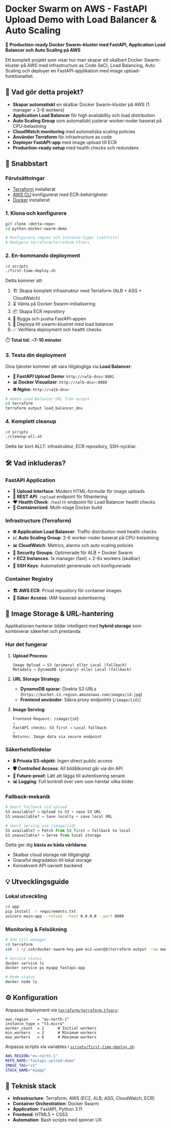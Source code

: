 # Docker Swarm on AWS - FastAPI Upload Demo with Load Balancer & Auto Scaling

🐳 **Production-ready Docker Swarm-kluster med FastAPI, Application Load Balancer och Auto Scaling på AWS**

Ett komplett projekt som visar hur man skapar ett skalbart Docker Swarm-kluster på AWS med Infrastructure as Code (IaC), Load Balancing, Auto Scaling och deployer en FastAPI-applikation med image upload-funktionalitet.

## 🎯 Vad gör detta projekt?

- **Skapar automatiskt** en skalbar Docker Swarm-kluster på AWS (1 manager + 2-6 workers)
- **Application Load Balancer** för high availability och load distribution
- **Auto Scaling Group** som automatiskt justerar worker-noder baserat på CPU-belastning
- **CloudWatch monitoring** med automatiska scaling policies
- **Använder Terraform** för infrastructure as code
- **Deployer FastAPI-app** med image upload till ECR
- **Production-ready setup** med health checks och redundans

## 🚀 Snabbstart

### Förutsättningar

- [Terraform](https://www.terraform.io/downloads) installerat
- [AWS CLI](https://aws.amazon.com/cli/) konfigurerat med ECR-behörigheter
- [Docker](https://docs.docker.com/get-docker/) installerat

### 1. Klona och konfigurera

```bash
git clone <detta-repo>
cd python-docker-swarm-demo

# Konfigurera region och instance-typer (valfritt)
# Redigera terraform/terraform.tfvars
```

### 2. En-kommando deployment

```bash
cd scripts
./first-time-deploy.sh
```

Detta kommer att:

1. 🏗️ Skapa komplett infrastruktur med Terraform (ALB + ASG + CloudWatch)
2. ⏳ Vänta på Docker Swarm-initialisering
3. 📦 Skapa ECR repository
4. 🔨 Bygga och pusha FastAPI-appen
5. 🚀 Deploya till swarm-klustret med load balancer
6. ✅ Verifiera deployment och health checks

⏱️ **Total tid: ~7-10 minuter**

### 3. Testa din deployment

Dina tjänster kommer att vara tillgängliga via **Load Balancer**:

- **🚀 FastAPI Upload Demo**: `http://<alb-dns>:8001`
- **📊 Docker Visualizer**: `http://<alb-dns>:8080`
- **🌐 Nginx**: `http://<alb-dns>`

```bash
# Hämta Load Balancer URL från output
cd terraform
terraform output load_balancer_dns
```

### 4. Komplett cleanup

```bash
cd scripts
./cleanup-all.sh
```

Detta tar bort ALLT: infrastruktur, ECR repository, SSH-nycklar.

## 🛠️ Vad inkluderas?

### FastAPI Application

- **📁 Upload Interface**: Modern HTML-formulär för image uploads
- **🔗 REST API**: `/upload` endpoint för filhantering
- **❤️ Health Check**: `/health` endpoint för Load Balancer health checks
- **🐳 Containerized**: Multi-stage Docker build

### Infrastructure (Terraform)

- **🌐 Application Load Balancer**: Traffic distribution med health checks
- **📈 Auto Scaling Group**: 2-6 worker-noder baserat på CPU-belastning
- **📊 CloudWatch**: Metrics, alarms och auto scaling policies
- **🔐 Security Groups**: Optimerade för ALB + Docker Swarm
- **⚡ EC2 Instances**: 1x manager (fast) + 2-6x workers (skalbar)
- **🔑 SSH Keys**: Automatiskt genererade och konfigurerade

### Container Registry

- **🏗️ AWS ECR**: Privat repository för container images
- **🔐 Säker Access**: IAM-baserad autentisering

## 📸 Image Storage & URL-hantering

Applikationen hanterar bilder intelligent med **hybrid storage** som kombinerar säkerhet och prestanda:

### Hur det fungerar

1. **Upload Process**:

   ```
   Image Upload → S3 (primary) eller Local (fallback)
   Metadata → DynamoDB (primary) eller Local (fallback)
   ```

2. **URL Storage Strategy**:

   - **DynamoDB sparar**: Direkta S3 URLs (`https://bucket.s3.region.amazonaws.com/images/id.jpg`)
   - **Frontend använder**: Säkra proxy endpoints (`/image/{id}`)

3. **Image Serving**:
   ```
   Frontend Request: /image/{id}
   ↓
   FastAPI checks: S3 first → Local fallback
   ↓
   Returns: Image data via secure endpoint
   ```

### Säkerhetsfördelar

- **🔒 Privata S3-objekt**: Ingen direct public access
- **🛡️ Controlled Access**: All bildåtkomst går via din API
- **🔐 Future-proof**: Lätt att lägga till autentisering senare
- **📊 Logging**: Full kontroll över vem som hämtar vilka bilder

### Fallback-mekanik

```python
# Smart fallback vid upload
S3 available? → Upload to S3 + save S3 URL
S3 unavailable? → Save locally + save local URL

# Smart serving via /image/{id}
S3 available? → Fetch from S3 first → fallback to local
S3 unavailable? → Serve from local storage
```

Detta ger dig **bästa av båda världarna**:

- Skalbar cloud storage när tillgängligt
- Graceful degradation till lokal storage
- Konsekvent API oavsett backend

## 💡 Utvecklingsguide

### Lokal utveckling

```bash
cd app
pip install -r requirements.txt
uvicorn main:app --reload --host 0.0.0.0 --port 8000
```

### Monitoring & Felsökning

```bash
# SSH till manager
cd terraform
ssh -i ~/.ssh/docker-swarm-key.pem ec2-user@$(terraform output -raw manager_public_ip)

# Service status
docker service ls
docker service ps myapp_fastapi-app

# Node status
docker node ls
```

## ⚙️ Konfiguration

Anpassa deployment via [`terraform/terraform.tfvars`](terraform/terraform.tfvars):

```hcl
aws_region    = "eu-north-1"
instance_type = "t3.micro"
worker_count  = 2      # Initial workers
min_workers   = 2      # Minimum workers
max_workers   = 6      # Maximum workers
```

Anpassa scripts via variables i [`scripts/first-time-deploy.sh`](scripts/first-time-deploy.sh):

```bash
AWS_REGION="eu-north-1"
REPO_NAME="fastapi-upload-demo"
IMAGE_TAG="v1"
STACK_NAME="myapp"
```

## 🔧 Teknisk stack

- **Infrastructure**: Terraform, AWS (EC2, ALB, ASG, CloudWatch, ECR)
- **Container Orchestration**: Docker Swarm
- **Application**: FastAPI, Python 3.11
- **Frontend**: HTML5 + CSS3
- **Automation**: Bash scripts med spinner UX
